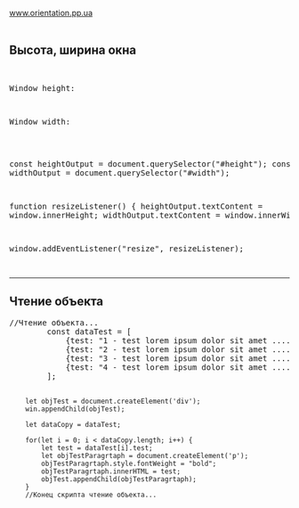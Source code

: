 <a href="https://dmitriy-1986.github.io/Orientation/">www.orientation.pp.ua</a>
<br><br>
<h2>Высота, ширина окна</h2>
<pre>

<p>Window height: <span id="height"></span></p>
<p>Window width: <span id="width"></span></p>
    
const heightOutput = document.querySelector("#height");
const widthOutput = document.querySelector("#width");

function resizeListener() {
        heightOutput.textContent = window.innerHeight;
        widthOutput.textContent = window.innerWidth;
}

window.addEventListener("resize", resizeListener);

</pre>

<hr>
<h2>Чтение объекта</h2>
<pre>
//Чтение объекта...
        const dataTest = [
            {test: "1 - test lorem ipsum dolor sit amet ...."},
            {test: "2 - test lorem ipsum dolor sit amet ...."},
            {test: "3 - test lorem ipsum dolor sit amet ...."},
            {test: "4 - test lorem ipsum dolor sit amet ...."},
        ];

        let objTest = document.createElement('div');
        win.appendChild(objTest);

        let dataCopy = dataTest;

        for(let i = 0; i < dataCopy.length; i++) {
            let test = dataTest[i].test;
            let objTestParagrtaph = document.createElement('p');
            objTestParagrtaph.style.fontWeight = "bold";
            objTestParagrtaph.innerHTML = test;  
            objTest.appendChild(objTestParagrtaph);
        }       
        //Конец скрипта чтение объекта...
</pre>
